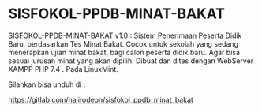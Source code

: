 # SISFOKOL-PPDB-MINAT-BAKAT
SISFOKOL-PPDB-MINAT-BAKAT v1.0 : Sistem Penerimaan Peserta Didik Baru, berdasarkan Tes Minat Bakat. Cocok untuk sekolah yang sedang menerapkan ujian minat bakat, bagi calon peserta didik baru. Agar bisa sesuai jurusan minat yang akan dipilih. Dibuat dan dites dengan WebServer XAMPP PHP 7.4 . Pada LinuxMint.



Silahkan bisa unduh di : 

https://gitlab.com/hajirodeon/sisfokol_ppdb_minat_bakat
